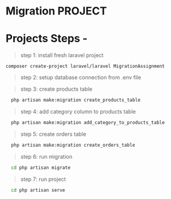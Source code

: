 
# Migration PROJECT



# Projects Steps -

> step 1: install fresh laravel project

    composer create-project laravel/laravel MigrationAssignment
  
>  step 2: setup database connection from .env file
   
> step 3: create products table

```bash
  php artisan make:migration create_products_table
  ``` 
  
  > step 4: add category column to products table
  
```bash
  php artisan make:migration add_category_to_products_table
  ``` 
  
  >  step 5:  create orders table
```bash
  php artisan make:migration create_orders_table
  ``` 
    
  >  step 6: run migration 

```bash
  cd php artisan migrate 
  ``` 
  
  >  step 7: run project
  
```bash
  cd php artisan serve
  ``` 


  